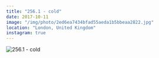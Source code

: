 ```yaml
---
title: "256.1 - cold"
date: 2017-10-11
image: "/img/photo/2ed6ea7434bfad55aeda1b5bbeaa2822.jpg"
location: "London, United Kingdom"
instagram: true
---
```


![256.1 - cold](/img/photo/2ed6ea7434bfad55aeda1b5bbeaa2822.jpg)
